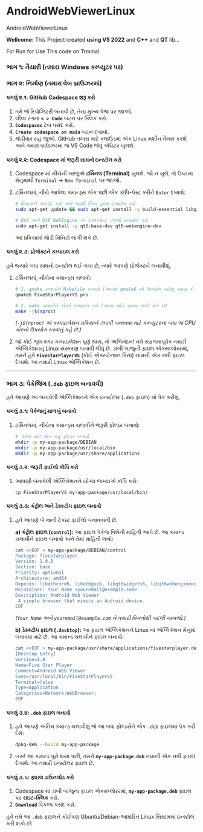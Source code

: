 # AndroidWebViewerLinux
AndroidWebViewerLinux

**Wellcome:** This Project created **using VS 2022** and **C++** and **QT** lib...


For Run for Use This code on Trminal:
### ભાગ ૧: તૈયારી (તમારા Windows કમ્પ્યુટર પર)

### ભાગ ૨: નિર્માણ (તમારા વેબ બ્રાઉઝરમાં)

#### પગલું ૨.૧: GitHub Codespace શરૂ કરો
1.  તમે જે રિપોઝિટરી બનાવી છે, તેના મુખ્ય પેજ પર જાઓ.
2.  લીલા રંગના **`< > Code`** બટન પર ક્લિક કરો.
3.  **`Codespaces`** ટેબ પસંદ કરો.
4.  **`Create codespace on main`** બટન દબાવો.
5.  થોડીવાર રાહ જુઓ. GitHub તમારા માટે ક્લાઉડમાં એક Linux મશીન તૈયાર કરશે અને તમારા બ્રાઉઝરમાં જ VS Code જેવું એડિટર ખુલશે.

#### પગલું ૨.૨: Codespace માં જરૂરી સાધનો ઇન્સ્ટોલ કરો
1.  Codespace માં નીચેની બાજુએ **ટર્મિનલ (Terminal)** ખુલશે. જો ન ખુલે, તો ઉપરના મેનુમાંથી `Terminal` -> `New Terminal` પર જાઓ.
2.  ટર્મિનલમાં, નીચે આપેલા કમાન્ડ્સ એક પછી એક કૉપિ-પેસ્ટ કરીને `Enter` દબાવો:

    ```bash
    # સિસ્ટમને અપડેટ કરો અને જરૂરી બિલ્ડ ટૂલ્સ ઇન્સ્ટોલ કરો
    sudo apt-get update && sudo apt-get install -y build-essential libgl1-mesa-dev

    # Qt6 અને Qt6 WebEngine ના ડેવલપમેન્ટ પેકેજો ઇન્સ્ટોલ કરો
    sudo apt-get install -y qt6-base-dev qt6-webengine-dev
    ```
    આ પ્રક્રિયામાં થોડી મિનિટો લાગી શકે છે.

#### પગલું ૨.૩: પ્રોજેક્ટને કમ્પાઇલ કરો
હવે જ્યારે બધા સાધનો ઇન્સ્ટોલ થઈ ગયા છે, ત્યારે આપણે પ્રોજેક્ટને બનાવીશું.

1.  ટર્મિનલમાં, નીચેના કમાન્ડ્સ ચલાવો:

    ```bash
    # 1. qmake ચલાવીને Makefile બનાવો (આપણે qmake6 નો ઉપયોગ કરીશું કારણ કે આપણે Qt6 ઇન્સ્ટોલ કર્યું છે)
    qmake6 FiveStarPlayerVS.pro

    # 2. make ચલાવીને કોડને કમ્પાઇલ કરો (આમાં થોડો સમય લાગી શકે છે)
    make -j$(nproc)
    ```
    *(`-j$(nproc)` એ કમ્પાઇલેશન પ્રક્રિયાને ઝડપી બનાવવા માટે કમ્પ્યુટરના બધા જ CPU કોરનો ઉપયોગ કરવાનું કહે છે.)*

2.  જો કોઈ ભૂલ વગર કમ્પાઇલેશન પૂર્ણ થાય, તો અભિનંદન! તમે સફળતાપૂર્વક તમારી એપ્લિકેશનનું Linux સંસ્કરણ બનાવી લીધું છે. ડાબી બાજુની ફાઇલ એક્સપ્લોરરમાં, તમને હવે **`FiveStarPlayerVS`** (કોઈ એક્સટેન્શન વિના) નામની એક નવી ફાઇલ દેખાશે. આ તમારી Linux એપ્લિકેશન છે.

---

### ભાગ ૩: પેકેજિંગ (`.deb` ફાઇલ બનાવવી)

હવે આપણે આ બનાવેલી એપ્લિકેશનને એક ઇન્સ્ટોલર (`.deb` ફાઇલ) માં પેક કરીશું.

#### પગલું ૩.૧: પેકેજનું માળખું બનાવો
1.  ટર્મિનલમાં, નીચેના કમાન્ડ્સ ચલાવીને જરૂરી ફોલ્ડર બનાવો:

    ```bash
    # પેકેજ માટે એક નવું ફોલ્ડર બનાવો
    mkdir -p my-app-package/DEBIAN
    mkdir -p my-app-package/usr/local/bin
    mkdir -p my-app-package/usr/share/applications
    ```

#### પગલું ૩.૨: જરૂરી ફાઈલો કૉપિ કરો
1.  આપણી બનાવેલી એપ્લિકેશનને યોગ્ય જગ્યાએ કૉપિ કરો:

    ```bash
    cp FiveStarPlayerVS my-app-package/usr/local/bin/
    ```

#### પગલું ૩.૩: કંટ્રોલ અને ડેસ્કટોપ ફાઇલ બનાવો
1.  હવે આપણે બે નાની ટેક્સ્ટ ફાઈલો બનાવવાની છે.

    **a) કંટ્રોલ ફાઇલ (`control`):** આ ફાઇલ પેકેજ વિશેની માહિતી આપે છે.
    આ કમાન્ડ ચલાવીને ફાઇલ બનાવો અને તેમાં માહિતી લખો:

    ```bash
    cat <<EOF > my-app-package/DEBIAN/control
    Package: fivestarplayer
    Version: 1.0.0
    Section: base
    Priority: optional
    Architecture: amd64
    Depends: libqt6core6, libqt6gui6, libqt6widgets6, libqt6webenginewidgets6
    Maintainer: Your Name <youremail@example.com>
    Description: Android Web Viewer
     A simple browser that mimics an Android device.
    EOF
    ```
    *(`Your Name` અને `youremail@example.com` ને તમારી વિગતોથી બદલી નાખજો.)*

    **b) ડેસ્કટોપ ફાઇલ (`.desktop`):** આ ફાઇલ એપ્લિકેશનને Linux ના એપ્લિકેશન મેનુમાં બતાવવા માટે છે.
    આ કમાન્ડ ચલાવીને ફાઇલ બનાવો:

    ```bash
    cat <<EOF > my-app-package/usr/share/applications/fivestarplayer.desktop
    [Desktop Entry]
    Version=1.0
    Name=Five Star Player
    Comment=Android Web Viewer
    Exec=/usr/local/bin/FiveStarPlayerVS
    Terminal=false
    Type=Application
    Categories=Network;WebBrowser;
    EOF
    ```

#### પગલું ૩.૪: `.deb` ફાઇલ બનાવો
1.  હવે આપણે અંતિમ કમાન્ડ ચલાવીશું જે આ બધા ફોલ્ડર્સને એક `.deb` ફાઇલમાં પેક કરી દેશે:

    ```bash
    dpkg-deb --build my-app-package
    ```
2.  બસ! આ કમાન્ડ પૂરો થયા પછી, તમને **`my-app-package.deb`** નામની એક નવી ફાઇલ દેખાશે. આ તમારી ઇન્સ્ટોલર ફાઇલ છે.

#### પગલું ૩.૫: ફાઇલ ડાઉનલોડ કરો
1.  Codespace માં ડાબી બાજુના ફાઇલ એક્સપ્લોરરમાં, **`my-app-package.deb`** ફાઇલ પર **રાઇટ-ક્લિક** કરો.
2.  **`Download`** વિકલ્પ પસંદ કરો.

હવે તમે આ `.deb` ફાઇલને કોઈપણ Ubuntu/Debian-આધારિત Linux સિસ્ટમમાં ઇન્સ્ટોલ કરી શકો છો